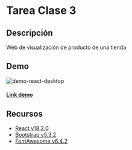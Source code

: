 # Tarea Clase 3 

## Descripción
Web de visualización de producto de una tienda

## Demo
![demo-react-desktop](https://i.imgur.com/3ZoYL5x.jpg)
#### [Link demo](https://pablorito14.github.io/ARGPRO2_Clase3_tarea/) 

## Recursos
- [React v18.2.0](https://es.react.dev/)
- [Bootstrap v5.3.2](https://getbootstrap.com/)
- [FontAwesome v6.4.2](https://fontawesome.com/)